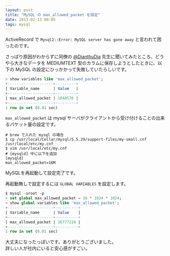 ```yaml
---
layout: post
title: "MySQL の max_allowed_packet を設定"
date: 2013-02-13 00:05
tags: mysql
---
```

ActiveRecord で `Mysql2::Error: MySQL server has gone away` と言われて困ったのです。

さっぱり原因がわからずに同僚の [@DianthuDia](https://twitter.com/dianthudia) 先生に聞いてみたところ、どうやら大きなデータを MEDIUMTEXT 型のカラムに保存しようとしたときに、以下の MySQL の設定にひっかかって失敗していたらしいです。

```sql
> show variables like 'max_allowed_packet';
+--------------------+---------+
| Variable_name      | Value   |
+--------------------+---------+
| max_allowed_packet | 1048576 |
+--------------------+---------+
1 row in set (0.01 sec)
```

`max_allowed_packet` は mysql サーバがクライアントから受け付けることの出来るパケット量の設定です。


```
# brew で入れた mysql の場合
$ cp /usr/local/Cellar/mysql/5.5.29/support-files/my-small.cnf /usr/local/etc/my.cnf
$ vim /usr/local/etc/my.cnf
# [mysqld] 中に以下を追加
[mysqld]
max_allowed_packet=16M
```

MySQLを再起動して設定完了です。

再起動無しで設定するには `GLOBAL VARIABLES` を設定します。

```sql
$ mysql -uroot -p
> set global max_allowed_packet = 16 * 1024 * 1024;
> show global variables like 'max_allowed_packet';    
+--------------------+----------+
| Variable_name      | Value    |
+--------------------+----------+
| max_allowed_packet | 16777216 |
+--------------------+----------+
1 row in set (0.01 sec)
```

大丈夫になったっぽいです。ありがとうございました。  
詳しい人が社内にいると安心感がすごい。
